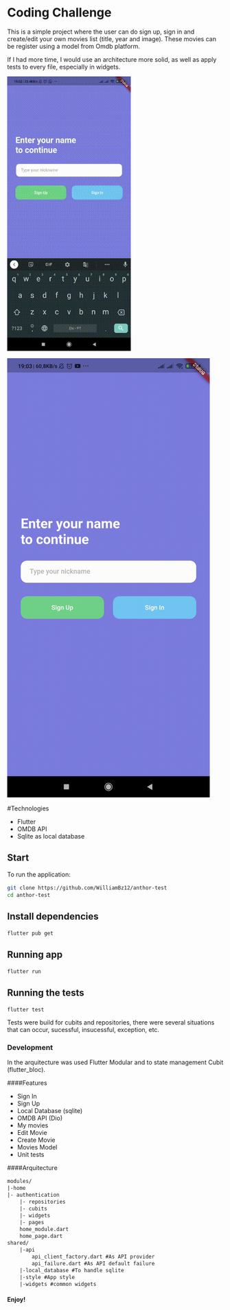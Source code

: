 # Coding Challenge

This is a simple project where the user can do sign up, sign in and create/edit your own movies list (title, year and image).
These movies can be register using a model from Omdb platform.

If I had more time, I would use an architecture more solid, as well as apply tests to every file, especially in widgets.

![](gifs/sign_up.gif)

![](gifs/sign_in.gif)


#Technologies
- Flutter
- OMDB API
- Sqlite as local database

## Start

To run the application:
``` bash
git clone https://github.com/WilliamBz12/anthor-test
cd anthor-test
```

## Install dependencies
`flutter pub get`


## Running app
`flutter run`

## Running the tests
`flutter test`

Tests were build for cubits and repositories, there were several situations that can occur, sucessful, insucessful, exception, etc.

### Development

In the arquitecture was used Flutter Modular and to state management Cubit (flutter_bloc).

####Features
- Sign In
- Sign Up
- Local Database (sqlite)
- OMDB API (Dio)
- My movies
- Edit Movie
- Create Movie
- Movies Model
- Unit tests

####Arquitecture
```
modules/
|-home
|- authentication
	|- repositories
	|- cubits
	|- widgets
	|- pages
	home_module.dart
	home_page.dart
shared/
	|-api
		api_client_factory.dart #As API provider
		api_failure.dart #As API default failure
	|-local_database #To handle sqlite
	|-style #App style
	|-widgets #common widgets
```

#### Enjoy!